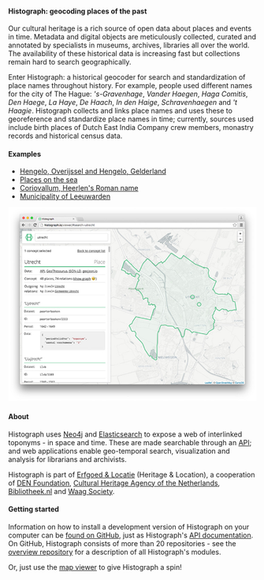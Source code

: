 ---
---

#### __Histograph__: geocoding places of the past

Our cultural heritage is a rich source of open data about places and events in time. Metadata and digital objects are meticulously collected, curated and annotated by specialists in  museums, archives, libraries all over the world. The availability of these historical data is increasing fast but collections remain hard to search geographically.

Enter Histograph: a historical geocoder for search and standardization of place names throughout history. For example, people used different names for the city of The Hague: _'s-Gravenhage_, _Vander Haegen_, _Haga Comitis_, _Den Haege_, _La Haye_, _De Haach_, _In den Haige_, _Schravenhaegen_ and _'t Haagie_. Histograph collects and links place names and uses these to georeference and standardize place names in time; currently, sources used include birth places of Dutch East India Company crew members, monastry records and historical census data.

#### Examples

- [Hengelo, Overijssel and Hengelo, Gelderland](viewer#search=hengelo)
- [Places on the sea](viewer#search="*zee"%20type=hg:Place)
- [Coriovallum, Heerlen's Roman name](viewer#search=coriovallum)
- [Municipality of Leeuwarden](viewer#search=leeuwarden%20type=hg:Municipality)

[![](images/screenshot.jpg)](viewer#search=utrecht)

#### About

Histograph uses [Neo4j](https://neo4j.com/) and [Elasticsearch](https://www.elastic.co/products/elasticsearch) to expose a web of interlinked toponyms - in space and time. These are made searchable through an [API](https://api.histograph.io); and web applications enable geo-temporal search, visualization and analysis for librarians and archivists.

Histograph is part of [Erfgoed & Locatie](http://erfgoedenlocatie.nl/) (Heritage & Location), a cooperation of [DEN Foundation](http://www.den.nl/english), [Cultural Heritage Agency of the Netherlands](https://www.culturalheritageagency.nl/en), [Bibliotheek.nl](https://bibliotheek.nl/) and [Waag Society](https://waag.org/en).

#### Getting started

Information on how to install a development version of Histograph on your computer can be [found on GitHub](https://github.com/histograph/installation), just as Histograph's [API documentation](https://github.com/histograph/api). On GitHub, Histograph consists of more than 20 repositories - see the [overview repository](https://github.com/histograph/histograph) for a description of all Histograph's modules.

Or, just use the [map viewer](viewer) to give Histograph a spin!
